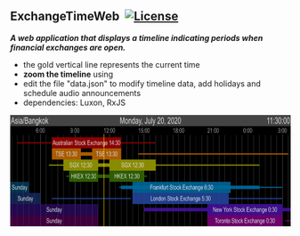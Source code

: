 ## ExchangeTimeWeb&nbsp;&nbsp;[![License](https://img.shields.io/badge/license-Apache%202.0-7755BB.svg)](https://opensource.org/licenses/Apache-2.0)

***A web application that displays a timeline indicating periods when financial exchanges are open.***
- the gold vertical line represents the current time
- **zoom the timeline** using <Shift><MouseWheel>
- edit the file "data.json" to modify timeline data, add holidays and schedule audio announcements
- dependencies: Luxon, RxJS
<img src="./screencap.png" width="730" height="200">
